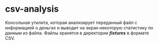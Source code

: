 # csv-analysis
Консольная утилита, которая анализирует переданный файл с информацией о деньгах и выводит на экран некоторую статистику по данным из файла. Файлы хранятся в директории *__fixtures__* в формате CSV.
